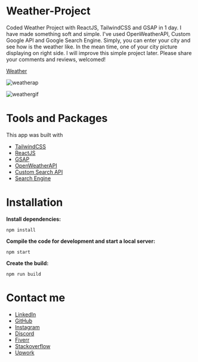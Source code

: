 # Weather-Project
Coded Weather Project with ReactJS, TailwindCSS and GSAP in 1 day. I have made something soft and simple. I've used OpenWeatherAPI, Custom Google API and Google Search Engine.
Simply, you can enter your city and see how is the weather like. In the mean time, one of your city picture displaying on right side.  I will improve this simple project later.
Please share your comments and reviews,  welcomed!

[Weather](weatherhoidx.netlify.app)

![weatherap]()

![weathergif]()


# Tools and Packages 

This app was built with 
* [TailwindCSS](https://tailwindcss.com/) 
* [ReactJS](https://reactjs.org/)
* [GSAP](https://greensock.com/gsap/) 
* [OpenWeatherAPI](https://openweathermap.org/)
* [Custom Search API](https://developers.google.com/custom-search/v1/overview)
* [Search Engine](https://programmablesearchengine.google.com/cse/all)

# Installation

**Install dependencies:**
```
npm install
```
**Compile the code for development and start a local server:**
```
npm start
```
**Create the build:**
```
npm run build                        
```                        
# Contact me

* [LinkedIn](https://www.linkedin.com/in/davuthan-i%C5%9F%C3%A7i-5b2ba3233/)
* [GitHub](https://github.com/HoidxDev)
* [Instagram](https://www.instagram.com/davutt8/)
* [Discord](https://discordapp.com/users/302694721497858058)
* [Fiverr](https://www.fiverr.com/hoidxdev)
* [Stackoverflow](https://stackoverflow.com/users/18168274/hoidx)
* [Upwork](https://www.upwork.com/freelancers/~014b5e51947bd7a966)
